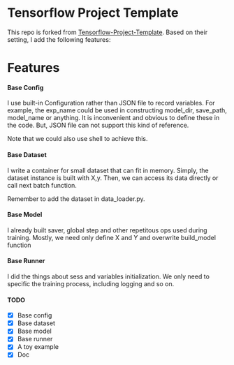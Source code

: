 # Tensorflow Project Template
This repo is forked from [Tensorflow-Project-Template](https://github.com/MrGemy95/Tensorflow-Project-Template).
Based on their setting, I add the following features:

# Features
#### Base Config
I use built-in Configuration rather than JSON file to record variables. 
For example, the exp_name could be used in constructing model_dir, 
save_path, model_name or anything. It is inconvenient and obvious to define 
these in the code. But, JSON file can not support this kind of reference. 

Note that we could also use shell to achieve this.

#### Base Dataset
I write a container for small dataset that can fit in memory. Simply,
the dataset instance is built with X,y. Then, we can access its data directly 
or call next batch function.

Remember to add the dataset in data_loader.py.

#### Base Model
I already built saver, global step and other repetitous ops used 
during training. Mostly, we need only define X and Y and 
overwrite build_model function

#### Base Runner
I did the things about sess and variables initialization. We only need 
to specific the training process, including logging and so on.
 

#### TODO

- [x] Base config
- [x] Base dataset
- [x] Base model
- [x] Base runner
- [x] A toy example 
- [x] Doc

